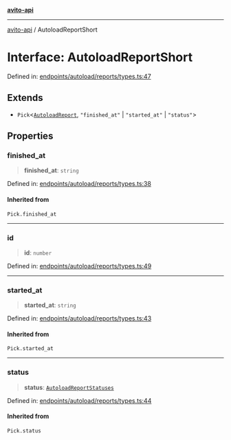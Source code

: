 [**avito-api**](../README.md)

***

[avito-api](../globals.md) / AutoloadReportShort

# Interface: AutoloadReportShort

Defined in: [endpoints/autoload/reports/types.ts:47](https://github.com/demark-pro/avito-api/blob/1d3612bd3d7031e3e6036c5c6752c6189cef9c8c/src/endpoints/autoload/reports/types.ts#L47)

## Extends

- `Pick`\<[`AutoloadReport`](AutoloadReport.md), `"finished_at"` \| `"started_at"` \| `"status"`\>

## Properties

### finished\_at

> **finished\_at**: `string`

Defined in: [endpoints/autoload/reports/types.ts:38](https://github.com/demark-pro/avito-api/blob/1d3612bd3d7031e3e6036c5c6752c6189cef9c8c/src/endpoints/autoload/reports/types.ts#L38)

#### Inherited from

`Pick.finished_at`

***

### id

> **id**: `number`

Defined in: [endpoints/autoload/reports/types.ts:49](https://github.com/demark-pro/avito-api/blob/1d3612bd3d7031e3e6036c5c6752c6189cef9c8c/src/endpoints/autoload/reports/types.ts#L49)

***

### started\_at

> **started\_at**: `string`

Defined in: [endpoints/autoload/reports/types.ts:43](https://github.com/demark-pro/avito-api/blob/1d3612bd3d7031e3e6036c5c6752c6189cef9c8c/src/endpoints/autoload/reports/types.ts#L43)

#### Inherited from

`Pick.started_at`

***

### status

> **status**: [`AutoloadReportStatuses`](../type-aliases/AutoloadReportStatuses.md)

Defined in: [endpoints/autoload/reports/types.ts:44](https://github.com/demark-pro/avito-api/blob/1d3612bd3d7031e3e6036c5c6752c6189cef9c8c/src/endpoints/autoload/reports/types.ts#L44)

#### Inherited from

`Pick.status`
